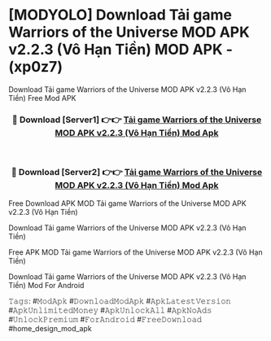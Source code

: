 # [MODYOLO] Download Tải game Warriors of the Universe MOD APK v2.2.3 (Vô Hạn Tiền) MOD APK - (xp0z7)
Download Tải game Warriors of the Universe MOD APK v2.2.3 (Vô Hạn Tiền) Free Mod APK

<div align="center">
<h3>🔴 Download [Server1] 👉👉 <a href="https://apk-comot.site?title=Tải_game_Warriors_of_the_Universe_MOD_APK_v2.2.3_(Vô_Hạn_Tiền)">Tải game Warriors of the Universe MOD APK v2.2.3 (Vô Hạn Tiền) Mod Apk</a></h3><br>

<h3>🔴 Download [Server2] 👉👉 <a href="https://apk-comot.site?title=Tải_game_Warriors_of_the_Universe_MOD_APK_v2.2.3_(Vô_Hạn_Tiền)">Tải game Warriors of the Universe MOD APK v2.2.3 (Vô Hạn Tiền) Mod Apk</a></h3>
</div>


Free Download APK MOD Tải game Warriors of the Universe MOD APK v2.2.3 (Vô Hạn Tiền)

Download Tải game Warriors of the Universe MOD APK v2.2.3 (Vô Hạn Tiền) 

Free APK MOD Tải game Warriors of the Universe MOD APK v2.2.3 (Vô Hạn Tiền) 

Download Tải game Warriors of the Universe MOD APK v2.2.3 (Vô Hạn Tiền) Mod For Android

𝚃𝚊𝚐𝚜: #𝙼𝚘𝚍𝙰𝚙𝚔 #𝙳𝚘𝚠𝚗𝚕𝚘𝚊𝚍𝙼𝚘𝚍𝙰𝚙𝚔 #𝙰𝚙𝚔𝙻𝚊𝚝𝚎𝚜𝚝𝚅𝚎𝚛𝚜𝚒𝚘𝚗 #𝙰𝚙𝚔𝚄𝚗𝚕𝚒𝚖𝚒𝚝𝚎𝚍𝙼𝚘𝚗𝚎𝚢 #𝙰𝚙𝚔𝚄𝚗𝚕𝚘𝚌𝚔𝙰𝚕𝚕 #𝙰𝚙𝚔𝙽𝚘𝙰𝚍𝚜 #𝚄𝚗𝚕𝚘𝚌𝚔𝙿𝚛𝚎𝚖𝚒𝚞𝚖 #𝙵𝚘𝚛𝙰𝚗𝚍𝚛𝚘𝚒𝚍 #𝙵𝚛𝚎𝚎𝙳𝚘𝚠𝚗𝚕𝚘𝚊𝚍 #home_design_mod_apk